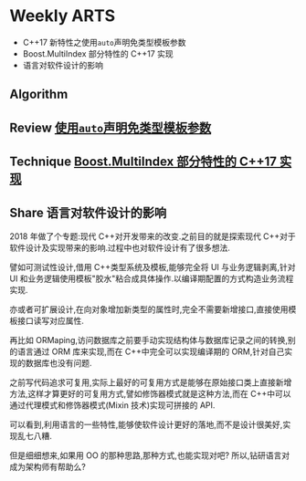 # Weekly ARTS

- C++17 新特性之使用`auto`声明免类型模板参数
- Boost.MultiIndex 部分特性的 C++17 实现
- 语言对软件设计的影响

## Algorithm

## Review [使用`auto`声明免类型模板参数](P0127R2.md)

## Technique [Boost.MultiIndex 部分特性的 C++17 实现](MultiIndex.md)

## Share 语言对软件设计的影响

2018 年做了个专题:现代 C++对开发带来的改变.之前目的就是探索现代 C++对于软件设计及实现带来的影响.过程中也对软件设计有了很多想法.

譬如可测试性设计,借用 C++类型系统及模板,能够完全将 UI 与业务逻辑剥离,针对 UI 和业务逻辑使用模板"胶水"粘合成具体操作.以编译期配置的方式构造业务流程实现.

亦或者可扩展设计,在向对象增加新类型的属性时,完全不需要新增接口,直接使用模板接口读写对应属性.

再比如 ORMaping,访问数据库之前要手动实现结构体与数据库记录之间的转换,别的语言通过 ORM 库来实现,而在 C++中完全可以实现编译期的 ORM,针对自己实现的数据库也没有问题.

之前写代码追求可复用,实际上最好的可复用方式是能够在原始接口类上直接新增方法,这样才算更好的可复用方式,譬如修饰器模式就是这种方法,而在 C++中可以通过代理模式和修饰器模式(Mixin 技术)实现可拼接的 API.

可以看到,利用语言的一些特性,能够使软件设计更好的落地,而不是设计很美好,实现乱七八糟.

但是细细想来,如果用 OO 的那种思路,那种方式,也能实现对吧? 所以,钻研语言对成为架构师有帮助么?
